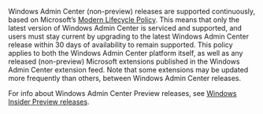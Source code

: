 Windows Admin Center (non-preview) releases are supported continuously, based on Microsoft’s [Modern Lifecycle Policy](https://support.microsoft.com/help/30881/modern-lifecycle-policy). This means that only the latest version of Windows Admin Center is serviced and supported, and users must stay current by upgrading to the latest Windows Admin Center release within 30 days of availability to remain supported. This policy applies to both the Windows Admin Center platform itself, as well as any released (non-preview) Microsoft extensions published in the Windows Admin Center extension feed. Note that some extensions may be updated more frequently than others, between Windows Admin Center releases.

For info about Windows Admin Center Preview releases, see [Windows Insider Preview releases](https://www.microsoft.com/en-us/software-download/windowsinsiderpreviewserver).